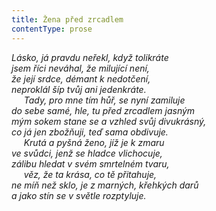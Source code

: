 ```yaml
---
title: Žena před zrcadlem
contentType: prose
---
```


<section>

_Lásko, já pravdu neřekl, když tolikráte  
jsem říci neváhal, že milující není,  
že její srdce, démant k nedotčení,  
neproklál šíp tvůj ani jedenkráte.  
     Tady, pro mne tím hůř, se nyní zamiluje  
do sebe samé, hle, tu před zrcadlem jasným  
mým sokem stane se a vzhled svůj divukrásný,  
co já jen zbožňuji, teď sama obdivuje.  
     Krutá a pyšná ženo, jíž je k zmaru  
ve svůdci, jenž se hladce vlichocuje,  
zálibu hledat v svém smrtelném tvaru,  
     věz, že ta krása, co tě přitahuje,  
ne míň než sklo, je z marných, křehkých darů  
a jako stín se v světle rozptyluje._

</section>
